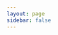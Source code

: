 ```yaml
---
layout: page
sidebar: false
---
```


<script setup>
  import RecorDing from './RecorDing.vue'
</script>

<RecorDing />